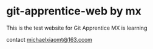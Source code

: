 # git-apprentice-web by mx 

This is the test website for Git Apprentice MX is learning 

contact michaelxiaomt@163.ccom 

